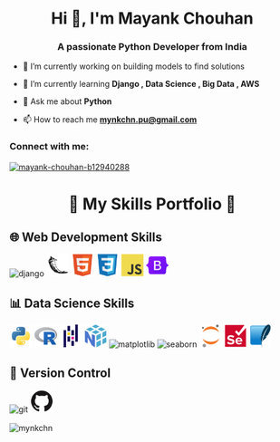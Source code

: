 <h1 align="center">Hi 👋, I'm Mayank Chouhan</h1>
<h3 align="center">A passionate Python Developer from India</h3>

- 🔭 I’m currently working on building models to find solutions

- 🌱 I’m currently learning **Django , Data Science , Big Data , AWS**

- 💬 Ask me about **Python**

- 📫 How to reach me **mynkchn.pu@gmail.com**

<h3 align="left">Connect with me:</h3>
<p align="left">
<a href="https://linkedin.com/in/mayank-chouhan-b12940288" target="blank"><img align="center" src="https://raw.githubusercontent.com/rahuldkjain/github-profile-readme-generator/master/src/images/icons/Social/linked-in-alt.svg" alt="mayank-chouhan-b12940288" height="30" width="40" /></a>
</p>

<h1 align="center">🚀 My Skills Portfolio 🚀</h1>

## 🌐 Web Development Skills
<p align="left">
  <img src="https://cdn.worldvectorlogo.com/logos/django.svg" alt="django" width="40" height="40"/>
  <img src="https://raw.githubusercontent.com/devicons/devicon/master/icons/flask/flask-original.svg" alt="flask" width="40" height="40"/>
  <img src="https://raw.githubusercontent.com/devicons/devicon/master/icons/html5/html5-original.svg" alt="html" width="40" height="40"/>
  <img src="https://raw.githubusercontent.com/devicons/devicon/master/icons/css3/css3-original.svg" alt="css3" width="40" height="40"/>
  <img src="https://raw.githubusercontent.com/devicons/devicon/master/icons/javascript/javascript-original.svg" alt="javascript" width="40" height="40"/>
  <img src="https://raw.githubusercontent.com/devicons/devicon/master/icons/bootstrap/bootstrap-original.svg" alt="bootstrap" width="40" height="40"/>
</p>

## 📊 Data Science Skills
<p align="left">
  <img src="https://raw.githubusercontent.com/devicons/devicon/master/icons/python/python-original.svg" alt="python" width="40" height="40"/>
  <img src="https://raw.githubusercontent.com/devicons/devicon/master/icons/r/r-original.svg" alt="r" width="40" height="40"/>
  <img src="https://raw.githubusercontent.com/devicons/devicon/master/icons/pandas/pandas-original.svg" alt="pandas" width="40" height="40"/>
  <img src="https://raw.githubusercontent.com/devicons/devicon/master/icons/numpy/numpy-original.svg" alt="numpy" width="40" height="40"/>
  <img src="https://matplotlib.org/stable/_static/logo2_compressed.svg" alt="matplotlib" width="40" height="40"/>
  <img src="https://seaborn.pydata.org/_static/logo-wide-lightbg.svg" alt="seaborn" width="100" height="40"/>
  <img src="https://raw.githubusercontent.com/devicons/devicon/master/icons/jupyter/jupyter-original.svg" alt="jupyter" width="40" height="40"/>
  <img src="https://raw.githubusercontent.com/devicons/devicon/master/icons/selenium/selenium-original.svg" alt="selenium" width="40" height="40"/>
  <img src="https://raw.githubusercontent.com/devicons/devicon/master/icons/sqlite/sqlite-original.svg" alt="sql" width="40" height="40"/>
</p>

## 🔧 Version Control
<p align="left">
  <img src="https://www.vectorlogo.zone/logos/git-scm/git-scm-icon.svg" alt="git" width="40" height="40"/>
  <img src="https://raw.githubusercontent.com/devicons/devicon/master/icons/github/github-original.svg" alt="github" width="40" height="40"/>
</p>


<p><img align="center" src="https://github-readme-stats.vercel.app/api/top-langs?username=mynkchn&show_icons=true&locale=en&layout=compact" alt="mynkchn" /></p>
